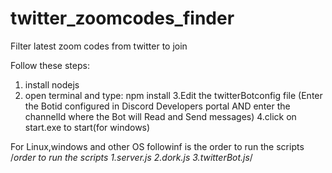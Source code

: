 # twitter_zoomcodes_finder
Filter latest zoom codes from twitter to join

Follow these steps:
1. install nodejs
2. open terminal and type: npm install
3.Edit the twitterBotconfig file (Enter the Botid configured in Discord Developers portal AND enter the channelId where the Bot will Read and Send messages)
4.click on start.exe to start(for windows)
 
 For Linux,windows and other OS followinf is the order to run the scripts
/*order to run the scripts
1.server.js
2.dork.js
3.twitterBot.js*/

